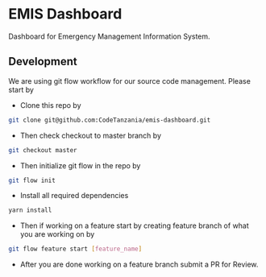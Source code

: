 # EMIS Dashboard

Dashboard for Emergency Management Information System.

## Development

We are using git flow workflow for our source code management. Please start by

- Clone this repo by

```sh
git clone git@github.com:CodeTanzania/emis-dashboard.git
```

- Then check checkout to master branch by

```sh
git checkout master
```

- Then initialize git flow in the repo by

```sh
git flow init
```

- Install all required dependencies

```sh
yarn install
```

- Then if working on a feature start by creating feature branch of what you are working on by

```sh
git flow feature start [feature_name]
```

- After you are done working on a feature branch submit a PR for Review.
